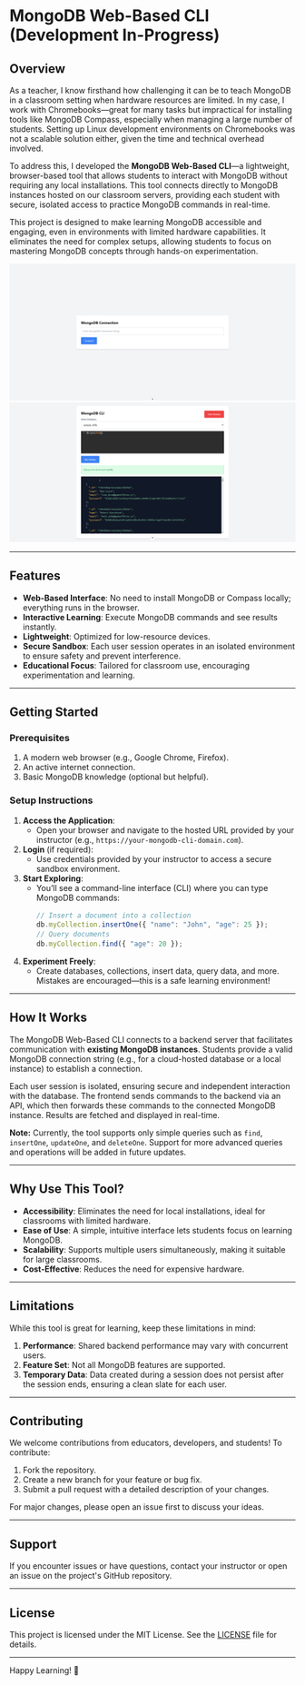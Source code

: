 # MongoDB Web-Based CLI (Development In-Progress)

## Overview
As a teacher, I know firsthand how challenging it can be to teach MongoDB in a classroom setting when hardware resources are limited. In my case, I work with Chromebooks—great for many tasks but impractical for installing tools like MongoDB Compass, especially when managing a large number of students. Setting up Linux development environments on Chromebooks was not a scalable solution either, given the time and technical overhead involved.

To address this, I developed the **MongoDB Web-Based CLI**—a lightweight, browser-based tool that allows students to interact with MongoDB without requiring any local installations. This tool connects directly to MongoDB instances hosted on our classroom servers, providing each student with secure, isolated access to practice MongoDB commands in real-time. 

This project is designed to make learning MongoDB accessible and engaging, even in environments with limited hardware capabilities. It eliminates the need for complex setups, allowing students to focus on mastering MongoDB concepts through hands-on experimentation.

![Connection Form](/screenshots/connection.png)  
![Results Screen](/screenshots/results.png)

---

## Features
- **Web-Based Interface**: No need to install MongoDB or Compass locally; everything runs in the browser.
- **Interactive Learning**: Execute MongoDB commands and see results instantly.
- **Lightweight**: Optimized for low-resource devices.
- **Secure Sandbox**: Each user session operates in an isolated environment to ensure safety and prevent interference.
- **Educational Focus**: Tailored for classroom use, encouraging experimentation and learning.

---

## Getting Started

### Prerequisites
1. A modern web browser (e.g., Google Chrome, Firefox).
2. An active internet connection.
3. Basic MongoDB knowledge (optional but helpful).

### Setup Instructions
1. **Access the Application**:
   - Open your browser and navigate to the hosted URL provided by your instructor (e.g., `https://your-mongodb-cli-domain.com`).
2. **Login** (if required):
   - Use credentials provided by your instructor to access a secure sandbox environment.
3. **Start Exploring**:
   - You’ll see a command-line interface (CLI) where you can type MongoDB commands:
     ```javascript
     // Insert a document into a collection
     db.myCollection.insertOne({ "name": "John", "age": 25 });
     // Query documents
     db.myCollection.find({ "age": 20 });
     ```
4. **Experiment Freely**:
   - Create databases, collections, insert data, query data, and more. Mistakes are encouraged—this is a safe learning environment!

---

## How It Works
The MongoDB Web-Based CLI connects to a backend server that facilitates communication with **existing MongoDB instances**. Students provide a valid MongoDB connection string (e.g., for a cloud-hosted database or a local instance) to establish a connection.

Each user session is isolated, ensuring secure and independent interaction with the database. The frontend sends commands to the backend via an API, which then forwards these commands to the connected MongoDB instance. Results are fetched and displayed in real-time.

**Note:** Currently, the tool supports only simple queries such as `find`, `insertOne`, `updateOne`, and `deleteOne`. Support for more advanced queries and operations will be added in future updates.

---

## Why Use This Tool?
- **Accessibility**: Eliminates the need for local installations, ideal for classrooms with limited hardware.
- **Ease of Use**: A simple, intuitive interface lets students focus on learning MongoDB.
- **Scalability**: Supports multiple users simultaneously, making it suitable for large classrooms.
- **Cost-Effective**: Reduces the need for expensive hardware.

---

## Limitations
While this tool is great for learning, keep these limitations in mind:
1. **Performance**: Shared backend performance may vary with concurrent users.
2. **Feature Set**: Not all MongoDB features are supported.
3. **Temporary Data**: Data created during a session does not persist after the session ends, ensuring a clean slate for each user.

---

## Contributing
We welcome contributions from educators, developers, and students! To contribute:
1. Fork the repository.
2. Create a new branch for your feature or bug fix.
3. Submit a pull request with a detailed description of your changes.

For major changes, please open an issue first to discuss your ideas.

---

## Support
If you encounter issues or have questions, contact your instructor or open an issue on the project's GitHub repository.

---

## License
This project is licensed under the MIT License. See the [LICENSE](LICENSE) file for details.

---

Happy Learning! 🚀
